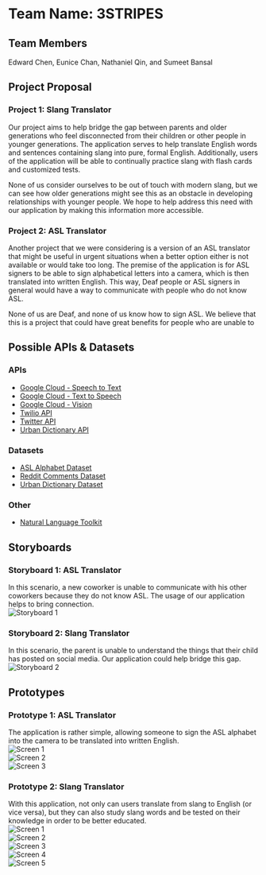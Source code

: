 # Team Name: 3STRIPES

## Team Members
Edward Chen, Eunice Chan, Nathaniel Qin, and Sumeet Bansal

## Project Proposal
### Project 1: Slang Translator
Our project aims to help bridge the gap between parents and older generations who feel disconnected from their children or other people in younger generations. The application serves to help translate English words and sentences containing slang into pure, formal English. Additionally, users of the application will be able to continually practice slang with flash cards and customized tests.

None of us consider ourselves to be out of touch with modern slang, but we can see how older generations might see this as an obstacle in developing relationships with younger people. We hope to help address this need with our application by making this information more accessible.

### Project 2: ASL Translator
Another project that we were considering is a version of an ASL translator that might be useful in urgent situations when a better option either is not available or would take too long. The premise of the application is for ASL signers to be able to sign alphabetical letters into a camera, which is then translated into written English. This way, Deaf people or ASL signers in general would have a way to communicate with people who do not know ASL.

None of us are Deaf, and none of us know how to sign ASL. We believe that this is a project that could have great benefits for people who are unable to  

## Possible APIs & Datasets
### APIs
* [Google Cloud - Speech to Text](https://cloud.google.com/speech-to-text/)
* [Google Cloud - Text to Speech](https://cloud.google.com/text-to-speech/)
* [Google Cloud - Vision](https://cloud.google.com/vision/)
* [Twilio API](https://www.twilio.com/)
* [Twitter API](https://developer.twitter.com/en/docs.html)
* [Urban Dictionary API](https://github.com/zdict/zdict/wiki/Urban-dictionary-API-documentation)

### Datasets
* [ASL Alphabet Dataset](https://www.kaggle.com/grassknoted/asl-alphabet)
* [Reddit Comments Dataset](https://www.kaggle.com/datasets?tagids=12043)
* [Urban Dictionary Dataset](https://www.kaggle.com/therohk/urban-dictionary-words-dataset)

### Other
* [Natural Language Toolkit](https://www.nltk.org/)

## Storyboards
### Storyboard 1: ASL Translator
In this scenario, a new coworker is unable to communicate with his other coworkers because they do not know ASL. The usage of our application helps to bring connection.
<br />
![Storyboard 1](images/story1.jpeg)

### Storyboard 2: Slang Translator
In this scenario, the parent is unable to understand the things that their child has posted on social media. Our application could help bridge this gap.
<br />
![Storyboard 2](images/story2.jpeg)

## Prototypes
### Prototype 1: ASL Translator
The application is rather simple, allowing someone to sign the ASL alphabet into the camera to be translated into written English.
<br />
![Screen 1](images/proto1-1.png)<br />
![Screen 2](images/proto1-2.png)<br />
![Screen 3](images/proto1-3.png)

### Prototype 2: Slang Translator
With this application, not only can users translate from slang to English (or vice versa), but they can also study slang words and be tested on their knowledge in order to be better educated.
<br />
![Screen 1](images/proto2-1.png)<br />
![Screen 2](images/proto2-2.png)<br />
![Screen 3](images/proto2-3.png)<br />
![Screen 4](images/proto2-4.png)<br />
![Screen 5](images/proto2-5.png)
